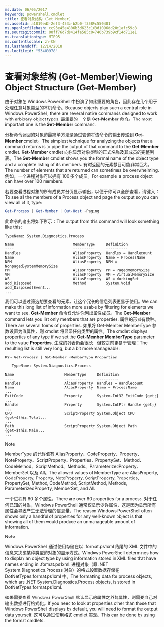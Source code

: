 ```yaml
---
ms.date: 06/05/2017
keywords: powershell,cmdlet
title: 查看对象结构 (Get Member)
ms.assetid: a1819ed2-2ef3-453a-b2b0-f3589c550481
ms.openlocfilehash: cc93e45e4306b3d623c1d3d1096dd20c1afc59c8
ms.sourcegitcommit: 00ff76d7d9414fe585c04740b739b9cf14d711e1
ms.translationtype: MTE95
ms.contentlocale: zh-CN
ms.lasthandoff: 12/14/2018
ms.locfileid: "53400978"
---
```

# <a name="viewing-object-structure-get-member"></a><span data-ttu-id="1fdf0-103">查看对象结构 (Get-Member)</span><span class="sxs-lookup"><span data-stu-id="1fdf0-103">Viewing Object Structure (Get-Member)</span></span>

<span data-ttu-id="1fdf0-104">由于对象在 Windows PowerShell 中扮演了如此重要的角色，因此存在几个用于处理任意对象类型的本机命令。</span><span class="sxs-lookup"><span data-stu-id="1fdf0-104">Because objects play such a central role in Windows PowerShell, there are several native commands designed to work with arbitrary object types.</span></span> <span data-ttu-id="1fdf0-105">最重要的一个是 **Get-Member** 命令。</span><span class="sxs-lookup"><span data-stu-id="1fdf0-105">The most important one is the **Get-Member** command.</span></span>

<span data-ttu-id="1fdf0-106">分析命令返回的对象的最简单方法是通过管道将该命令的输出传递到 **Get-Member** cmdlet。</span><span class="sxs-lookup"><span data-stu-id="1fdf0-106">The simplest technique for analyzing the objects that a command returns is to pipe the output of that command to the **Get-Member** cmdlet.</span></span> <span data-ttu-id="1fdf0-107">**Get-Member** cmdlet 向你显示对象类型的正式名称及其成员的完整列表。</span><span class="sxs-lookup"><span data-stu-id="1fdf0-107">The **Get-Member** cmdlet shows you the formal name of the object type and a complete listing of its members.</span></span> <span data-ttu-id="1fdf0-108">有时返回的元素数目可能非常巨大。</span><span class="sxs-lookup"><span data-stu-id="1fdf0-108">The number of elements that are returned can sometimes be overwhelming.</span></span> <span data-ttu-id="1fdf0-109">例如，一个进程对象可以拥有 100 多个成员。</span><span class="sxs-lookup"><span data-stu-id="1fdf0-109">For example, a process object can have over 100 members.</span></span>

<span data-ttu-id="1fdf0-110">若要查看进程对象的所有成员并分页显示输出，以便于你可以全部查看，请键入：</span><span class="sxs-lookup"><span data-stu-id="1fdf0-110">To see all the members of a Process object and page the output so you can view all of it, type:</span></span>

```powershell
Get-Process | Get-Member | Out-Host -Paging
```

<span data-ttu-id="1fdf0-111">此命令的输出将如下所示：</span><span class="sxs-lookup"><span data-stu-id="1fdf0-111">The output from this command will look something like this:</span></span>

```output
TypeName: System.Diagnostics.Process

Name                           MemberType     Definition
----                           ----------     ----------
Handles                        AliasProperty  Handles = Handlecount
Name                           AliasProperty  Name = ProcessName
NPM                            AliasProperty  NPM = NonpagedSystemMemorySize
PM                             AliasProperty  PM = PagedMemorySize
VM                             AliasProperty  VM = VirtualMemorySize
WS                             AliasProperty  WS = WorkingSet
add_Disposed                   Method         System.Void add_Disposed(Event...
...
```

<span data-ttu-id="1fdf0-112">我们可以通过筛选想要查看的元素，让这个冗长的信息列表更易于使用。</span><span class="sxs-lookup"><span data-stu-id="1fdf0-112">We can make this long list of information more usable by filtering for elements we want to see.</span></span> <span data-ttu-id="1fdf0-113">**Get-Member** 命令仅允许你列出属性成员。</span><span class="sxs-lookup"><span data-stu-id="1fdf0-113">The **Get-Member** command lets you list only members that are properties.</span></span> <span data-ttu-id="1fdf0-114">属性的形式有数种。</span><span class="sxs-lookup"><span data-stu-id="1fdf0-114">There are several forms of properties.</span></span> <span data-ttu-id="1fdf0-115">如果将 Get-Member MemberType 参数设置为值属性，则 cmdlet 将显示任何类型的属性。</span><span class="sxs-lookup"><span data-stu-id="1fdf0-115">The cmdlet displays properties of any type if we set the **Get-Member MemberType** parameter to the value **Properties**.</span></span> <span data-ttu-id="1fdf0-116">生成的列表仍会很长，但较之前更易于管理：</span><span class="sxs-lookup"><span data-stu-id="1fdf0-116">The resulting list is still very long, but a bit more manageable:</span></span>

```
PS> Get-Process | Get-Member -MemberType Properties

   TypeName: System.Diagnostics.Process

Name                       MemberType     Definition
----                       ----------     ----------
Handles                    AliasProperty  Handles = Handlecount
Name                       AliasProperty  Name = ProcessName
...
ExitCode                   Property       System.Int32 ExitCode {get;}
...
Handle                     Property       System.IntPtr Handle {get;}
...
CPU                        ScriptProperty System.Object CPU {get=$this.Total...
...
Path                       ScriptProperty System.Object Path {get=$this.Main...
...
```

> [!NOTE]
> <span data-ttu-id="1fdf0-117">MemberType 的允许值有 AliasProperty、CodeProperty、Property、NoteProperty、ScriptProperty、Properties、PropertySet、Method、CodeMethod、ScriptMethod、Methods、ParameterizedProperty、MemberSet 以及 All。</span><span class="sxs-lookup"><span data-stu-id="1fdf0-117">The allowed values of MemberType are AliasProperty, CodeProperty, Property, NoteProperty, ScriptProperty, Properties, PropertySet, Method, CodeMethod, ScriptMethod, Methods, ParameterizedProperty, MemberSet, and All.</span></span>

<span data-ttu-id="1fdf0-118">一个进程有 60 多个属性。</span><span class="sxs-lookup"><span data-stu-id="1fdf0-118">There are over 60 properties for a process.</span></span> <span data-ttu-id="1fdf0-119">对于任何已知的对象，Windows PowerShell 通常仅显示少许属性，这是因为显示所有属性会导致产生无法管理的信息量。</span><span class="sxs-lookup"><span data-stu-id="1fdf0-119">The reason Windows PowerShell often shows only a handful of properties for any well-known object is that showing all of them would produce an unmanageable amount of information.</span></span>

> [!NOTE]
> <span data-ttu-id="1fdf0-120">Windows PowerShell 通过使用存储在以 .format.ps1xml 结尾的 XML 文件中的信息来决定某种类型的对象的显示方式。</span><span class="sxs-lookup"><span data-stu-id="1fdf0-120">Windows PowerShell determines how to display an object type by using information stored in XML files that have names ending in .format.ps1xml.</span></span> <span data-ttu-id="1fdf0-121">进程对象（即 .NET System.Diagnostics.Process 对象）的格式设置数据存储在 DotNetTypes.format.ps1xml 中。</span><span class="sxs-lookup"><span data-stu-id="1fdf0-121">The formatting data for process objects, which are .NET System.Diagnostics.Process objects, is stored in DotNetTypes.format.ps1xml.</span></span>

<span data-ttu-id="1fdf0-122">如果需要查看 Windows PowerShell 默认显示的属性之外的属性，则需要自己对输出数据进行格式化。</span><span class="sxs-lookup"><span data-stu-id="1fdf0-122">If you need to look at properties other than those that Windows PowerShell displays by default, you will need to format the output data yourself.</span></span> <span data-ttu-id="1fdf0-123">这可以通过使用格式 cmdlet 实现。</span><span class="sxs-lookup"><span data-stu-id="1fdf0-123">This can be done by using the format cmdlets.</span></span>